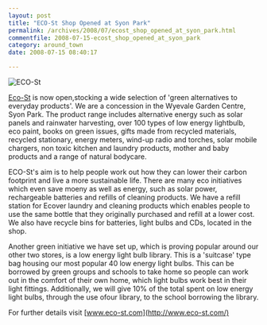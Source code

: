 ```yaml
---
layout: post
title: "ECO-St Shop Opened at Syon Park"
permalink: /archives/2008/07/ecost_shop_opened_at_syon_park.html
commentfile: 2008-07-15-ecost_shop_opened_at_syon_park
category: around_town
date: 2008-07-15 08:40:17

---
```


<img src="/assets/images/directory/200807150434_ECO-St.jpg"  alt="ECO-St" class="right"/>

[Eco-St](https://stmargarets.london/directory/home_and_garden/200807150434) is now open,stocking a wide selection of 'green alternatives to everyday products'. We are a concession in the Wyevale Garden Centre, Syon Park. The product range includes alternative energy such as solar panels and rainwater harvesting, over 100 types of low energy lightbulb, eco paint, books on green issues, gifts made from recycled materials, recycled stationary, energy meters, wind-up radio and torches, solar mobile chargers, non toxic kitchen and laundry products, mother and baby products and a range of natural bodycare.

ECO-St's aim is to help people work out how they can lower their carbon footprint and live a more sustainable life. There are many eco initiatives which even save moeny as well as energy, such as solar power, rechargeable batteries and refills of cleaning products. We have a refill station for Ecover laundry and cleaning products which enables people to use the same bottle that they originally purchased and refill at a lower cost. We also have recycle bins for batteries, light bulbs and CDs, located in the shop.

Another green initiative we have set up, which is proving popular around our other two stores, is a low energy light bulb library. This is a 'suitcase' type bag housing our most popular 40 low energy light bulbs. This can be borrowed by green groups and schools to take home so people can work out in the comfort of their own home, which light bulbs work best in their light fittings. Additionally, we will give 10% of the total spent on low energy light bulbs, through the use ofour library, to the school borrowing the library.

For further details visit [www.eco-st.com](http://www.eco-st.com/)
